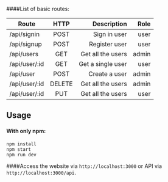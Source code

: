 ####List of basic routes:

| Route          | HTTP   | Description  | Role |
| ----------     |:------:|-------------:|------:|
| /api/signin    | POST    | Sign in user |user|
| /api/signup    | POST    | Register user |user|
| /api/users     | GET     | Get all the users |admin|
| /api/user/:id  | GET     | Get a single user |user|
| /api/user      | POST    | Create a user |admin|
| /api/user/:id  | DELETE  | Get all the users |admin|
| /api/user/:id  | PUT     | Get all the users |user|

## Usage
#### With only npm:

```
npm install
npm start
npm run dev
```
####Access the website via ```http://localhost:3000``` or API via ```http://localhost:3000/api```.
